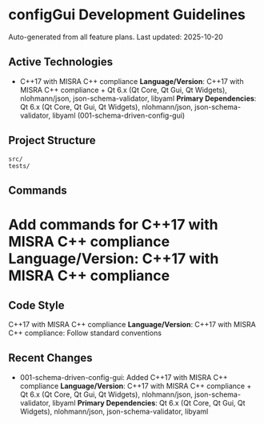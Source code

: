 # configGui Development Guidelines

Auto-generated from all feature plans. Last updated: 2025-10-20

## Active Technologies
- C++17 with MISRA C++ compliance  **Language/Version**: C++17 with MISRA C++ compliance + Qt 6.x (Qt Core, Qt Gui, Qt Widgets), nlohmann/json, json-schema-validator, libyaml  **Primary Dependencies**: Qt 6.x (Qt Core, Qt Gui, Qt Widgets), nlohmann/json, json-schema-validator, libyaml (001-schema-driven-config-gui)

## Project Structure
```
src/
tests/
```

## Commands
# Add commands for C++17 with MISRA C++ compliance  **Language/Version**: C++17 with MISRA C++ compliance

## Code Style
C++17 with MISRA C++ compliance  **Language/Version**: C++17 with MISRA C++ compliance: Follow standard conventions

## Recent Changes
- 001-schema-driven-config-gui: Added C++17 with MISRA C++ compliance  **Language/Version**: C++17 with MISRA C++ compliance + Qt 6.x (Qt Core, Qt Gui, Qt Widgets), nlohmann/json, json-schema-validator, libyaml  **Primary Dependencies**: Qt 6.x (Qt Core, Qt Gui, Qt Widgets), nlohmann/json, json-schema-validator, libyaml

<!-- MANUAL ADDITIONS START -->
<!-- MANUAL ADDITIONS END -->
